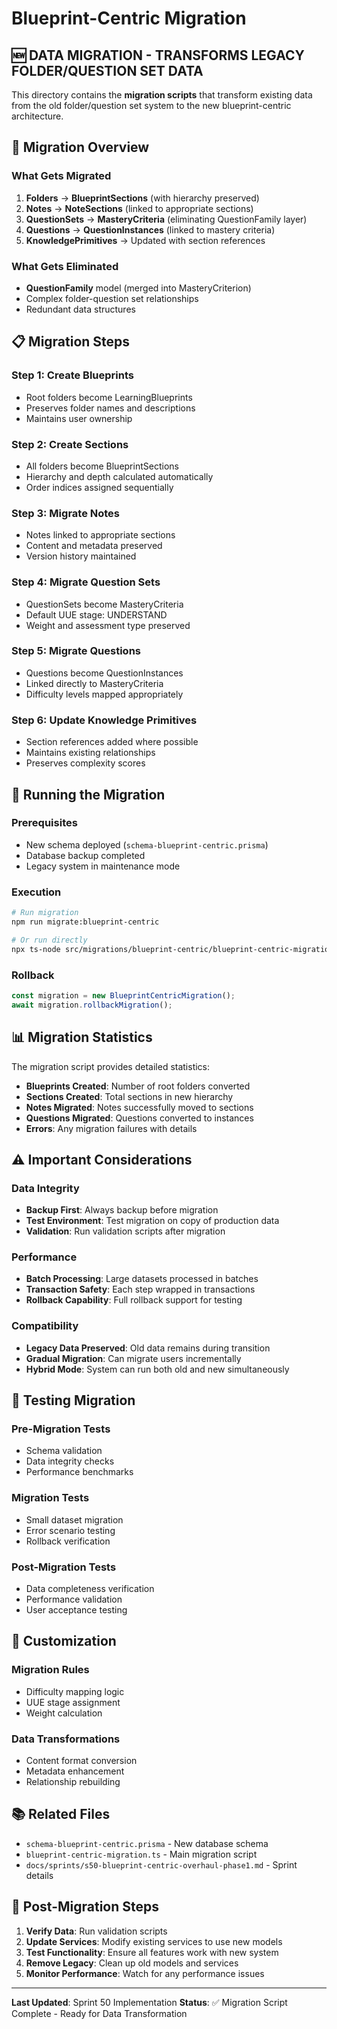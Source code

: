 # Blueprint-Centric Migration

## 🆕 DATA MIGRATION - TRANSFORMS LEGACY FOLDER/QUESTION SET DATA

This directory contains the **migration scripts** that transform existing data from the old folder/question set system to the new blueprint-centric architecture.

## 🔄 Migration Overview

### What Gets Migrated
1. **Folders** → **BlueprintSections** (with hierarchy preserved)
2. **Notes** → **NoteSections** (linked to appropriate sections)
3. **QuestionSets** → **MasteryCriteria** (eliminating QuestionFamily layer)
4. **Questions** → **QuestionInstances** (linked to mastery criteria)
5. **KnowledgePrimitives** → Updated with section references

### What Gets Eliminated
- **QuestionFamily** model (merged into MasteryCriterion)
- Complex folder-question set relationships
- Redundant data structures

## 📋 Migration Steps

### Step 1: Create Blueprints
- Root folders become LearningBlueprints
- Preserves folder names and descriptions
- Maintains user ownership

### Step 2: Create Sections
- All folders become BlueprintSections
- Hierarchy and depth calculated automatically
- Order indices assigned sequentially

### Step 3: Migrate Notes
- Notes linked to appropriate sections
- Content and metadata preserved
- Version history maintained

### Step 4: Migrate Question Sets
- QuestionSets become MasteryCriteria
- Default UUE stage: UNDERSTAND
- Weight and assessment type preserved

### Step 5: Migrate Questions
- Questions become QuestionInstances
- Linked directly to MasteryCriteria
- Difficulty levels mapped appropriately

### Step 6: Update Knowledge Primitives
- Section references added where possible
- Maintains existing relationships
- Preserves complexity scores

## 🚀 Running the Migration

### Prerequisites
- New schema deployed (`schema-blueprint-centric.prisma`)
- Database backup completed
- Legacy system in maintenance mode

### Execution
```bash
# Run migration
npm run migrate:blueprint-centric

# Or run directly
npx ts-node src/migrations/blueprint-centric/blueprint-centric-migration.ts
```

### Rollback
```typescript
const migration = new BlueprintCentricMigration();
await migration.rollbackMigration();
```

## 📊 Migration Statistics

The migration script provides detailed statistics:
- **Blueprints Created**: Number of root folders converted
- **Sections Created**: Total sections in new hierarchy
- **Notes Migrated**: Notes successfully moved to sections
- **Questions Migrated**: Questions converted to instances
- **Errors**: Any migration failures with details

## ⚠️ Important Considerations

### Data Integrity
- **Backup First**: Always backup before migration
- **Test Environment**: Test migration on copy of production data
- **Validation**: Run validation scripts after migration

### Performance
- **Batch Processing**: Large datasets processed in batches
- **Transaction Safety**: Each step wrapped in transactions
- **Rollback Capability**: Full rollback support for testing

### Compatibility
- **Legacy Data Preserved**: Old data remains during transition
- **Gradual Migration**: Can migrate users incrementally
- **Hybrid Mode**: System can run both old and new simultaneously

## 🧪 Testing Migration

### Pre-Migration Tests
- Schema validation
- Data integrity checks
- Performance benchmarks

### Migration Tests
- Small dataset migration
- Error scenario testing
- Rollback verification

### Post-Migration Tests
- Data completeness verification
- Performance validation
- User acceptance testing

## 🔧 Customization

### Migration Rules
- Difficulty mapping logic
- UUE stage assignment
- Weight calculation

### Data Transformations
- Content format conversion
- Metadata enhancement
- Relationship rebuilding

## 📚 Related Files

- `schema-blueprint-centric.prisma` - New database schema
- `blueprint-centric-migration.ts` - Main migration script
- `docs/sprints/s50-blueprint-centric-overhaul-phase1.md` - Sprint details

## 🚀 Post-Migration Steps

1. **Verify Data**: Run validation scripts
2. **Update Services**: Modify existing services to use new models
3. **Test Functionality**: Ensure all features work with new system
4. **Remove Legacy**: Clean up old models and services
5. **Monitor Performance**: Watch for any performance issues

---

**Last Updated**: Sprint 50 Implementation
**Status**: ✅ Migration Script Complete - Ready for Data Transformation
